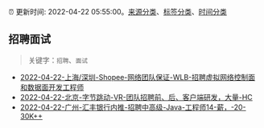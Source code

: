 :alarm_clock: 更新时间: 2022-04-22 05:55:00。[来源分类](../README.md)、[标签分类](../TAGS.md)、[时间分类](../TIMELINE.md)

## 招聘面试


> 关键字：`招聘`、`面试`



- [2022-04-22-上海/深圳-Shopee-网络团队保证-WLB-招聘虚拟网络控制面和数据面开发工程师](https://www.v2ex.com/t/848554) 
- [2022-04-22-北京-字节跳动-VR-团队招聘前、后、客户端研发，大量-HC](https://www.v2ex.com/t/848546) 
- [2022-04-22-广州-汇丰银行内推-招聘中高级-Java-工程师14-薪，-20-30K++](https://www.v2ex.com/t/848528) 